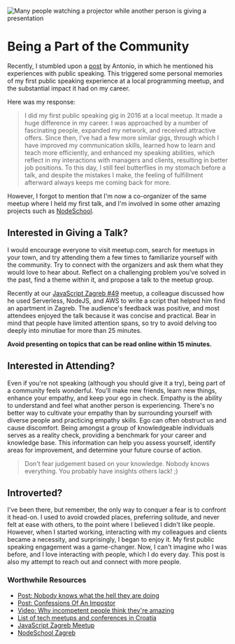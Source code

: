 ![Many people watching a projector while another person is giving a presentation](../src/static/jszgb-cover.jpeg)

# Being a Part of the Community

Recently, I stumbled upon a [post](https://www.linkedin.com/feed/update/urn:li:activity:6544860411970359296) by Antonio, in which he mentioned his experiences with public speaking. This triggered some personal memories of my first public speaking experience at a local programming meetup, and the substantial impact it had on my career.

Here was my response:
> I did my first public speaking gig in 2016 at a local meetup. It made a huge difference in my career. I was approached by a number of fascinating people, expanded my network, and received attractive offers. Since then, I've had a few more similar gigs, through which I have improved my communication skills, learned how to learn and teach more efficiently, and enhanced my speaking abilities, which reflect in my interactions with managers and clients, resulting in better job positions. To this day, I still feel butterflies in my stomach before a talk, and despite the mistakes I make, the feeling of fulfillment afterward always keeps me coming back for more.

However, I forgot to mention that I'm now a co-organizer of the same meetup where I held my first talk, and I'm involved in some other amazing projects such as [NodeSchool](https://nodeschool.io/zagreb).

## Interested in Giving a Talk?
I would encourage everyone to visit meetup.com, search for meetups in your town, and try attending them a few times to familiarize yourself with the community. Try to connect with the organizers and ask them what they would love to hear about. Reflect on a challenging problem you've solved in the past, find a theme within it, and propose a talk to the meetup group.

Recently at our [JavaScript Zagreb #49](https://www.meetup.com/JavaScript-Zagreb/events/261264086/) meetup, a colleague discussed how he used Serverless, NodeJS, and AWS to write a script that helped him find an apartment in Zagreb. The audience's feedback was positive, and most attendees enjoyed the talk because it was concise and practical. Bear in mind that people have limited attention spans, so try to avoid delving too deeply into minutiae for more than 25 minutes.

**Avoid presenting on topics that can be read online within 15 minutes.**

## Interested in Attending?
Even if you're not speaking (although you should give it a try), being part of a community feels wonderful. You'll make new friends, learn new things, enhance your empathy, and keep your ego in check. Empathy is the ability to understand and feel what another person is experiencing. There's no better way to cultivate your empathy than by surrounding yourself with diverse people and practicing empathy skills. Ego can often obstruct us and cause discomfort. Being amongst a group of knowledgeable individuals serves as a reality check, providing a benchmark for your career and knowledge base. This information can help you assess yourself, identify areas for improvement, and determine your future course of action.

> Don't fear judgement based on your knowledge. Nobody knows everything. You probably have insights others lack! ;)

## Introverted?
I've been there, but remember, the only way to conquer a fear is to confront it head-on. I used to avoid crowded places, preferring solitude, and never felt at ease with others, to the point where I believed I didn't like people. However, when I started working, interacting with my colleagues and clients became a necessity, and surprisingly, I began to enjoy it. My first public speaking engagement was a game-changer. Now, I can't imagine who I was before, and I love interacting with people, which I do every day. This post is also my attempt to reach out and connect with more people.

### Worthwhile Resources
* [Post: Nobody knows what the hell they are doing](https://99u.adobe.com/articles/32985/nobody-knows-what-the-hell-they-are-doing)
* [Post: Confessions Of An Impostor](https://www.smashingmagazine.com/2017/10/confessions-impostor-syndrome/)
* [Video: Why incompetent people think they're amazing](https://www.youtube.com/watch?v=pOLmD_WVY-E)
* [List of tech meetups and conferences in Croatia](https://www.github.com/vblazenka/awesome-croatia)
* [JavaScript Zagreb Meetup](https://www.meetup.com/JavaScript-Zagreb/)
* [NodeSchool Zagreb](https://nodeschool.io/zagreb)

